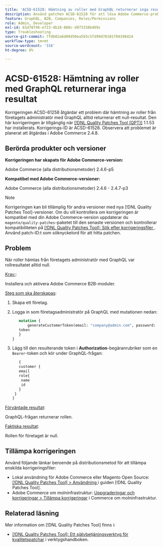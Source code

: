 ```yaml
---
title: 'ACSD-61528: Hämtning av roller med GraphQL returnerar inga resultat'
description: Använd patchen ACSD-61528 för att lösa Adobe Commerce-problemet där hämtning av roller från företagets administratör med GraphQL alltid returnerar ett null-resultat.
feature: GraphQL, B2B, Companies, Roles/Permissions
role: Admin, Developer
exl-id: 81d78746-e723-4b18-860c-d973158b469c
type: Troubleshooting
source-git-commit: 7fdb02a6d89d50ea593c5fd99d78101f89198424
workflow-type: tm+mt
source-wordcount: '316'
ht-degree: 0%

---
```


# ACSD-61528: Hämtning av roller med GraphQL returnerar inga resultat

Korrigeringen ACSD-61258 åtgärdar ett problem där hämtning av roller från företagets administratör med GraphQL alltid returnerar ett null-resultat. Den här korrigeringen är tillgänglig när [[!DNL Quality Patches Tool (QPT)]](/help/tools/quality-patches-tool/quality-patches-tool-to-self-serve-quality-patches.md) 1.1.53 har installerats. Korrigerings-ID är ACSD-61528. Observera att problemet är planerat att åtgärdas i Adobe Commerce 2.4.8.

## Berörda produkter och versioner

**Korrigeringen har skapats för Adobe Commerce-version:**

Adobe Commerce (alla distributionsmetoder) 2.4.6-p5

**Kompatibel med Adobe Commerce-versioner:**

Adobe Commerce (alla distributionsmetoder) 2.4.6 - 2.4.7-p3

>[!NOTE]
>
>Korrigeringen kan bli tillämplig för andra versioner med nya [!DNL Quality Patches Tool]-versioner. Om du vill kontrollera om korrigeringen är kompatibel med din Adobe Commerce-version uppdaterar du `magento/quality-patches`-paketet till den senaste versionen och kontrollerar kompatibiliteten på [[!DNL Quality Patches Tool]: Sök efter korrigeringsfiler ](https://experienceleague.adobe.com/tools/commerce-quality-patches/index.html?lang=sv-SE). Använd patch-ID:t som söknyckelord för att hitta patchen.

## Problem

När roller hämtas från företagets administratör med GraphQL var rollresultatet alltid null.

<u>Krav:</u>:

Installera och aktivera Adobe Commerce B2B-moduler.

<u>Steg som ska återskapas</u>:

1. Skapa ett företag.
1. Logga in som företagsadministratör på GraphQL med mutationen nedan:

   ```GraphQL
      mutation {
          generateCustomerToken(email: "company@admin.com", password: "PASSWORD") {
      token
      }
   }
   ```

1. Lägg till den resulterande token i **Authorization**-begäranrubriker som en `Bearer`-token och kör under GraphQL-frågan:

   ```GraphQL
      {
      customer {
      email
      role{
       name
       id
      }
    }
   }
   ```

<u>Förväntade resultat</u>:

GraphQL-frågan returnerar rollen.

<u>Faktiska resultat</u>:

Rollen för företaget är null.

## Tillämpa korrigeringen

Använd följande länkar beroende på distributionsmetod för att tillämpa enskilda korrigeringsfiler:

* Lokal användning för Adobe Commerce eller Magento Open Source: [[!DNL Quality Patches Tool] > Användning ](/help/tools/quality-patches-tool/usage.md) i guiden [!DNL Quality Patches Tool].
* Adobe Commerce om molninfrastruktur: [Uppgraderingar och korrigeringar > Tillämpa korrigeringar](https://experienceleague.adobe.com/docs/commerce-cloud-service/user-guide/develop/upgrade/apply-patches.html?lang=sv-SE) i Commerce om molninfrastruktur.

## Relaterad läsning

Mer information om [!DNL Quality Patches Tool] finns i:

* [[!DNL Quality Patches Tool]: Ett självbetjäningsverktyg för kvalitetspatchar](/help/tools/quality-patches-tool/quality-patches-tool-to-self-serve-quality-patches.md) i verktygshandboken.

